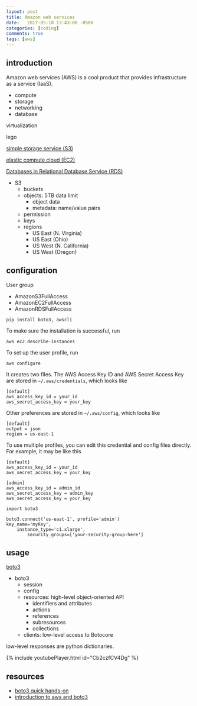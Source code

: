 ```yaml
---
layout: post
title: Amazon web services
date:   2017-05-18 13:43:08 -0500
categories: [coding]
comments: true
tags: [aws]
---
```


## introduction

Amazon web services (AWS) is a cool product that provides infrastructure as a service (IaaS).

* compute
* storage
* networking
* database

virtualization

lego 

[simple storage service (S3)](http://docs.aws.amazon.com/AmazonS3/latest/dev/Welcome.html)

[elastic compute cloud (EC2)](http://docs.aws.amazon.com/AWSEC2/latest/UserGuide/concepts.html)

[Databases in Relational Database Service (RDS)](http://docs.aws.amazon.com/AmazonRDS/latest/UserGuide/Welcome.html)

* S3
    * buckets
    * objects: 5TB data limit
        * object data
        * metadata: name/value pairs
    * permission
    * keys
    * regions
        * US East (N. Virginia)
        * US East (Ohio)
        * US West (N. California)
        * US West (Oregon)


## configuration

User group

* AmazonS3FullAccess
* AmazonEC2FullAccess
* AmazonRDSFullAccess


```
pip install boto3, awscli
```

To make sure the installation is successful, run 

```
aws ec2 describe-instances
```

To set up the user profile, run

```
aws configure
```

It creates two files. The AWS Access Key ID and AWS Secret Access Key are stored in `~/.aws/credentials`, which looks like 

```
[default]
aws_access_key_id = your_id
aws_secret_access_key = your_key
```

Other preferences are stored in `~/.aws/config`, which looks like

```
[default]
output = json
region = us-east-1
```

To use multiple profiles, you can edit this credential and config files directly. For example, it may be like this

```
[default]
aws_access_key_id = your_id
aws_secret_access_key = your_key

[admin]
aws_access_key_id = admin_id
aws_secret_access_key = admin_key
aws_secret_access_key = your_key
```

```
import boto3

boto3.connect('us-east-1', profile='admin')
key_name='myKey',
    instance_type='c1.xlarge',
        security_groups=['your-security-group-here']
```

## usage



[boto3](https://boto3.readthedocs.io/en/latest/)

* boto3
    * session
    * config
    * resources: high-level object-oriented API
        * identifiers and attributes
        * actions
        * references
        * subresources
        * collections
    * clients: low-level access to Botocore

low-level responses are python dictionaries. 

{% include youtubePlayer.html id="Cb2czfCV4Dg" %}

## resources

* [boto3 quick hands-on](https://gist.github.com/iMilnb/0ff71b44026cfd7894f8)
* [introduction to aws and boto3](http://2017.compciv.org/guide/topics/aws/intro-to-aws-boto3.html)
